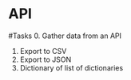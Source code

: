 # API


#Tasks
0. Gather data from an API 
1. Export to CSV 
2. Export to JSON 
3. Dictionary of list of dictionaries 

